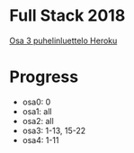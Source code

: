 # Full Stack 2018

[Osa 3 puhelinluettelo Heroku](https://osa3-puhelinluettelo.herokuapp.com/)

# Progress

+ osa0: 0
+ osa1: all
+ osa2: all
+ osa3: 1-13, 15-22
+ osa4: 1-11
